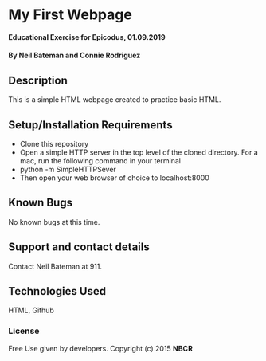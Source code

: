 # My First Webpage

#### Educational Exercise for Epicodus, 01.09.2019

#### By Neil Bateman and Connie Rodriguez

## Description

This is a simple HTML webpage created to practice basic HTML.

## Setup/Installation Requirements

* Clone this repository
* Open a simple HTTP server in the top level of the cloned directory. For a mac, run the following command in your terminal
* python -m SimpleHTTPSever
* Then open your web browser of choice to localhost:8000

## Known Bugs

No known bugs at this time.

## Support and contact details

Contact Neil Bateman at 911.
## Technologies Used

HTML, Github
### License

Free Use given by developers.
Copyright (c) 2015 **NBCR**
